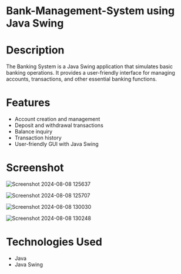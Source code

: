 # Bank-Management-System using Java Swing 
# Description
The Banking System is a Java Swing application that simulates basic banking operations.
It provides a user-friendly interface for managing accounts, transactions, and other essential banking functions.
# Features
+ Account creation and management
+ Deposit and withdrawal transactions
+ Balance inquiry
+ Transaction history
+ User-friendly GUI with Java Swing

# Screenshot

![Screenshot 2024-08-08 125637](https://github.com/user-attachments/assets/469545ca-7864-42b0-99cf-9289f62acf07)

![Screenshot 2024-08-08 125707](https://github.com/user-attachments/assets/a3394423-8ef4-4322-ae1e-3f3ac8f10855)

![Screenshot 2024-08-08 130030](https://github.com/user-attachments/assets/1dc252d6-dd17-4abf-9eba-c834426aa94e)

![Screenshot 2024-08-08 130248](https://github.com/user-attachments/assets/46364b56-17cc-41c4-b52e-34849e905b82)

# Technologies Used
+ Java
+ Java Swing
